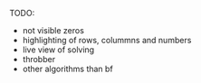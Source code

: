 TODO:
  * not visible zeros
  * highlighting of rows, colummns and numbers
  * live view of solving
  * throbber
  * other algorithms than bf
